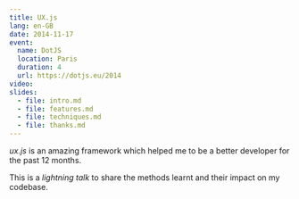 ```yaml
---
title: UX.js
lang: en-GB
date: 2014-11-17
event:
  name: DotJS
  location: Paris
  duration: 4
  url: https://dotjs.eu/2014
video:
slides:
  - file: intro.md
  - file: features.md
  - file: techniques.md
  - file: thanks.md
---
```


*ux.js* is an amazing framework which helped me to be a better developer for the past 12 months.

This is a *lightning talk* to share the methods learnt and their impact on my codebase.
